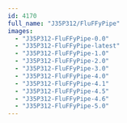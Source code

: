 ```yaml
---
id: 4170
full_name: "J35P312/FluFFyPipe"
images: 
  - "J35P312-FluFFyPipe-0.0"
  - "J35P312-FluFFyPipe-latest"
  - "J35P312-FluFFyPipe-1.0"
  - "J35P312-FluFFyPipe-2.0"
  - "J35P312-FluFFyPipe-3.0"
  - "J35P312-FluFFyPipe-4.0"
  - "J35P312-FluFFyPipe-4.1"
  - "J35P312-FluFFyPipe-4.5"
  - "J35P312-FluFFyPipe-4.6"
  - "J35P312-FluFFyPipe-5.0"
---
```


